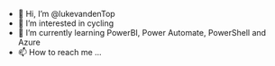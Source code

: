 - 👋 Hi, I’m @lukevandenTop
- 👀 I’m interested in cycling
- 🌱 I’m currently learning PowerBI, Power Automate, PowerShell and Azure
- 📫 How to reach me ...

<!---
lukevandenTop/lukevandenTop is a ✨ special ✨ repository because its `README.md` (this file) appears on your GitHub profile.
You can click the Preview link to take a look at your changes.
--->
